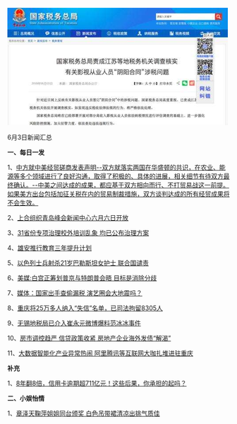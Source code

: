 ![06_01](.\06_03.jpg)

6月3日新闻汇总

**一、每日一发**

1、[中方就中美经贸磋商发表声明--双方就落实两国在华盛顿的共识，在农业、能源等多个领域进行了良好沟通，取得了积极的、具体的进展，相关细节有待双方最终确认。--中美之间达成的成果，都应基于双方相向而行、不打贸易战这一前提。如果美方出台包括加征关税在内的贸易制裁措施，双方谈判达成的所有经贸成果将不会生效。](http://paper.people.com.cn/rmrb/html/2018-06/04/nw.D110000renmrb_20180604_1-02.htm)

2、[上合组织青岛峰会新闻中心六月六日开放](http://paper.people.com.cn/rmrb/html/2018-06/04/nw.D110000renmrb_20180604_2-03.htm)

3、[31省份专项治理校外培训乱象 均已公布治理方案](http://news.163.com/18/0604/01/DJDUQ8VL00018AOP.html)

4、[雄安推行教育三年提升计划](http://paper.people.com.cn/rmrb/html/2018-06/04/nw.D110000renmrb_20180604_2-12.htm)

5、[以色列士兵射杀21岁巴勒斯坦女护士 联合国谴责](http://news.163.com/18/0603/22/DJDLN6OT0001875O.html)

6、[美媒:白宫正筹划普京与特朗普会晤 目标是消除分歧](http://news.163.com/18/0603/11/DJCES10N00018AOQ.html)

7、[媒体：国家出手查偷漏税 演艺圈会大地震吗？](http://news.163.com/18/0603/20/DJDDSOR50001875N.html)

8、[重庆将25万多人纳入“失信”名单，已司法拘留8305人](http://www.zaobao.com/realtime/china/story20180603-864225)

9、[无锡地税局已介入崔永元微博爆料范冰冰事件](http://www.zaobao.com/realtime/china/story20180603-864210)

10、[房市调控趋严 信贷政策收紧 房地产企业海外发债“解渴”](http://www.zaobao.com/finance/china/story20180604-864355)

11、[大数据智能化产业异常热闹 阿里腾讯等互联网大咖扎堆进驻重庆](http://www.zaobao.com/finance/china/story20180604-864351)



**补充**

1、[8年翻8倍，信用卡逾期超711亿元！这些后果，你承担的起吗？](http://baijiahao.baidu.com/s?id=1601788351607037835&wfr=spider&for=pc)



**二、小娱怡情**

1、[章泽天鞠萍姐姐同台颁奖 白色吊带裙清凉出挑气质佳](http://tv.67.com/dsph/2018/06/01/919753.html)